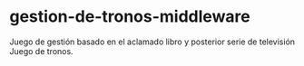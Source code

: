 # gestion-de-tronos-middleware

Juego de gestión basado en el aclamado libro y posterior serie de televisión Juego de tronos.